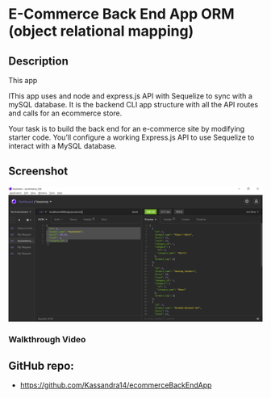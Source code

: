 # E-Commerce Back End App ORM (object relational mapping)

## Description

This app

IThis app uses and node and express.js API with Sequelize to sync with a mySQL database.  It is the backend CLI app structure with all the API routes and calls for an ecommerce store.

Your task is to build the back end for an e-commerce site by modifying starter code. You’ll configure a working Express.js API to use Sequelize to interact with a MySQL database.


## Screenshot

![](2021-05-02-21-02-28.png)


### Walkthrough Video



## GitHub repo:

* https://github.com/Kassandra14/ecommerceBackEndApp
